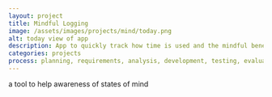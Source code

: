 ```yaml
---
layout: project
title: Mindful Logging
image: /assets/images/projects/mind/today.png
alt: today view of app
description: App to quickly track how time is used and the mindful benefit.
categories: projects
process: planning, requirements, analysis, development, testing, evaluation
---
```


a tool to help awareness of states of mind
